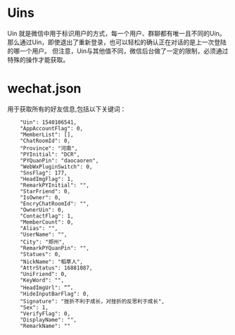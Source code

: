 # Uins
Uin 就是微信中用于标识用户的方式，每一个用户、群聊都有唯一且不同的Uin。
那么通过Uin，即使退出了重新登录，也可以轻松的确认正在对话的是上一次登陆的哪一个用户。
但注意，Uin与其他值不同，微信后台做了一定的限制，必须通过特殊的操作才能获取。

# wechat.json
用于获取所有的好友信息,包括以下关键词：
```
	"Uin": 1540106541,
    "AppAccountFlag": 0,
    "MemberList": [],
    "ChatRoomId": 0,
    "Province": "河南",
    "PYInitial": "DCR",
    "PYQuanPin": "daocaoren",
    "WebWxPluginSwitch": 0,
    "SnsFlag": 177,
    "HeadImgFlag": 1,
    "RemarkPYInitial": "",
    "StarFriend": 0,
    "IsOwner": 0,
    "EncryChatRoomId": "",
    "OwnerUin": 0,
    "ContactFlag": 1,
    "MemberCount": 0,
    "Alias": "",
    "UserName": "",
    "City": "郑州",
    "RemarkPYQuanPin": "",
    "Statues": 0,
    "NickName": "稻草人",
    "AttrStatus": 16881087,
    "UniFriend": 0,
    "KeyWord": "",
    "HeadImgUrl": “”，
    "HideInputBarFlag": 0,
    "Signature": "挫折不利于成长，对挫折的反思利于成长",
    "Sex": 1,
    "VerifyFlag": 0,
    "DisplayName": "",
    "RemarkName": ""
```
